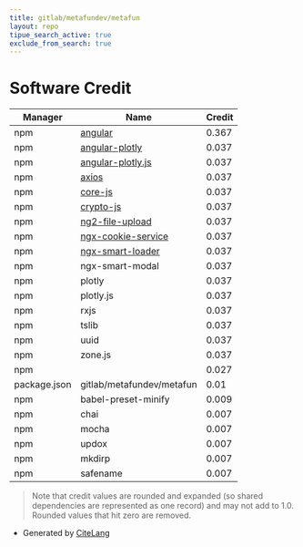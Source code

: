 ```yaml
---
title: gitlab/metafundev/metafun
layout: repo
tipue_search_active: true
exclude_from_search: true
---
```

# Software Credit

|Manager|Name|Credit|
|-------|----|------|
|npm|[angular](http://angularjs.org)|0.367|
|npm|[angular-plotly](https://github.com/alonho/angular-plotly#readme)|0.037|
|npm|[angular-plotly.js](https://github.com/plotly/angular-plotly.js)|0.037|
|npm|[axios](https://axios-http.com)|0.037|
|npm|[core-js](https://github.com/zloirock/core-js#readme)|0.037|
|npm|[crypto-js](http://github.com/brix/crypto-js)|0.037|
|npm|[ng2-file-upload](https://github.com/valor-software/ng2-file-upload)|0.037|
|npm|[ngx-cookie-service](https://github.com/stevermeister/ngx-cookie-service#readme)|0.037|
|npm|[ngx-smart-loader](https://github.com/biig-io/ngx-smart-loader)|0.037|
|npm|ngx-smart-modal|0.037|
|npm|plotly|0.037|
|npm|plotly.js|0.037|
|npm|rxjs|0.037|
|npm|tslib|0.037|
|npm|uuid|0.037|
|npm|zone.js|0.037|
|npm||0.027|
|package.json|gitlab/metafundev/metafun|0.01|
|npm|babel-preset-minify|0.009|
|npm|chai|0.007|
|npm|mocha|0.007|
|npm|updox|0.007|
|npm|mkdirp|0.007|
|npm|safename|0.007|


> Note that credit values are rounded and expanded (so shared dependencies are represented as one record) and may not add to 1.0. Rounded values that hit zero are removed.


- Generated by [CiteLang](https://github.com/vsoch/citelang)
